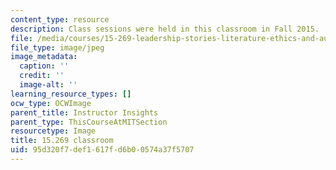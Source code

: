 ```yaml
---
content_type: resource
description: Class sessions were held in this classroom in Fall 2015.
file: /media/courses/15-269-leadership-stories-literature-ethics-and-authority-fall-2015/95d320f7def1617fd6b00574a37f5707_15-269-classroom.jpg
file_type: image/jpeg
image_metadata:
  caption: ''
  credit: ''
  image-alt: ''
learning_resource_types: []
ocw_type: OCWImage
parent_title: Instructor Insights
parent_type: ThisCourseAtMITSection
resourcetype: Image
title: 15.269 classroom
uid: 95d320f7-def1-617f-d6b0-0574a37f5707
---
```

